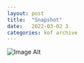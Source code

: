 ```yaml
---
layout:	post
title:	"Snapshot"
date:	2022-03-02 3
categories:	kof archive
---
```


![Image Alt](https://k0f.github.io/assets/2022-03-02-161800.jpg)